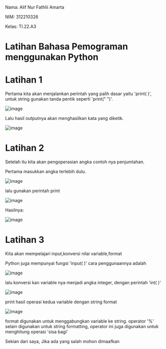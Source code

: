 Nama: Alif Nur Fathlii Amarta

NIM: 312210326

Kelas: TI.22.A3

# Latihan Bahasa Pemograman menggunakan Python 

# Latihan 1

Pertama kita akan menjalankan perintah yang palih dasar yaitu 'print( )', untuk string gunakan tanda pentik seperti 'print(" ")'.

![image](https://user-images.githubusercontent.com/115516820/196467092-3a5448de-6bfe-4e84-8ef8-dfd6274cd19d.png)

Lalu hasil outputnya akan menghasilkan kata yang diketik.

![image](https://user-images.githubusercontent.com/115516820/196467593-c2d60a75-9dd0-4df1-80da-6b941088a0cf.png)

# Latihan 2 

Setelah itu kita akan pengoperasian angka contoh nya penjumlahan.

Pertama masukkan angka terlebih dulu. 

![image](https://user-images.githubusercontent.com/115516820/196470091-6595f434-1597-43cb-8a19-27ef7deab0ff.png)

lalu gunakan perintah print

![image](https://user-images.githubusercontent.com/115516820/196470712-77fc2483-c842-4188-921c-7b0be87ecfa4.png)

Hasilnya:

![image](https://user-images.githubusercontent.com/115516820/196472277-5db856ab-1a2a-4743-9203-f28819937da4.png)

# Latihan 3

Kita akan mempelajari input,konversi nilai variable,format 

Python juga mempunyai fungsi 'input( )' cara penggunaannya adalah

![image](https://user-images.githubusercontent.com/115516820/196474042-c376a90a-640c-4e2f-b335-adfd38c61196.png)

lalu konversi kan variable nya menjadi angka integer, dengan perintah 'int( )'

![image](https://user-images.githubusercontent.com/115516820/196477440-3fd3ce5e-87bc-4769-8975-fb0438ba1745.png)

print hasil operasi kedua variable dengan string format 

![image](https://user-images.githubusercontent.com/115516820/196479369-2c30fe8f-659f-4452-937b-4a48d6666170.png)

format digunakan untuk menggabungkan variable ke string. operator '%' selain digunakan untuk string formatting, operator ini juga digunakan untuk menghitung operasi 'sisa bagi'


Sekian dari saya, Jika ada yang salah mohon dimaafkan
